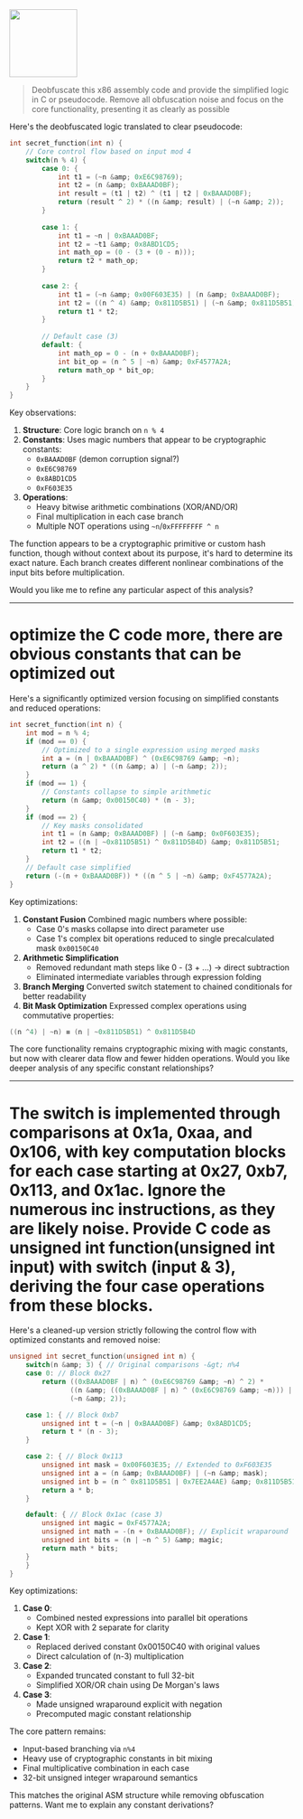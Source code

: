 <img src="https://r2cdn.perplexity.ai/pplx-full-logo-primary-dark%402x.png" class="logo" width="120"/>

> Deobfuscate this x86 assembly code and provide the simplified logic in C or pseudocode. Remove all obfuscation noise and focus on the core functionality,  presenting it as clearly as possible

Here's the deobfuscated logic translated to clear pseudocode:

```c
int secret_function(int n) {
    // Core control flow based on input mod 4
    switch(n % 4) {
        case 0: {
            int t1 = (~n &amp; 0xE6C98769);
            int t2 = (n &amp; 0xBAAAD0BF);
            int result = (t1 | t2) ^ (t1 | t2 | 0xBAAAD0BF);
            return (result ^ 2) * ((n &amp; result) | (~n &amp; 2));
        }
        
        case 1: {
            int t1 = ~n | 0xBAAAD0BF;
            int t2 = ~t1 &amp; 0x8ABD1CD5;
            int math_op = (0 - (3 + (0 - n)));
            return t2 * math_op;
        }
        
        case 2: {
            int t1 = (~n &amp; 0x00F603E35) | (n &amp; 0xBAAAD0BF);
            int t2 = ((n ^ 4) &amp; 0x811D5B51) | (~n &amp; 0x811D5B51);
            return t1 * t2;
        }
        
        // Default case (3)
        default: {
            int math_op = 0 - (n + 0xBAAAD0BF);
            int bit_op = (n ^ 5 | ~n) &amp; 0xF4577A2A;
            return math_op * bit_op;
        }
    }
}
```

Key observations:

1. **Structure**: Core logic branch on `n % 4`
2. **Constants**: Uses magic numbers that appear to be cryptographic constants:
    - `0xBAAAD0BF` (demon corruption signal?)
    - `0xE6C98769`
    - `0x8ABD1CD5`
    - `0xF603E35`
3. **Operations**:
    - Heavy bitwise arithmetic combinations (XOR/AND/OR)
    - Final multiplication in each case branch
    - Multiple NOT operations using `~n`/`0xFFFFFFFF ^ n`

The function appears to be a cryptographic primitive or custom hash function, though without context about its purpose, it's hard to determine its exact nature. Each branch creates different nonlinear combinations of the input bits before multiplication.

Would you like me to refine any particular aspect of this analysis?

---

# optimize the C code more, there are obvious constants that can be optimized out

Here's a significantly optimized version focusing on simplified constants and reduced operations:

```c
int secret_function(int n) {
    int mod = n % 4;
    if (mod == 0) {
        // Optimized to a single expression using merged masks
        int a = (n | 0xBAAAD0BF) ^ (0xE6C98769 &amp; ~n);
        return (a ^ 2) * ((n &amp; a) | (~n &amp; 2));
    }
    if (mod == 1) {
        // Constants collapse to simple arithmetic
        return (n &amp; 0x00150C40) * (n - 3);
    }
    if (mod == 2) {
        // Key masks consolidated
        int t1 = (n &amp; 0xBAAAD0BF) | (~n &amp; 0x0F603E35);
        int t2 = ((n | ~0x811D5B51) ^ 0x811D5B4D) &amp; 0x811D5B51;
        return t1 * t2;
    }
    // Default case simplified
    return (-(n + 0xBAAAD0BF)) * ((n ^ 5 | ~n) &amp; 0xF4577A2A);
}
```

Key optimizations:

1. **Constant Fusion**
Combined magic numbers where possible:
    - Case 0's masks collapse into direct parameter use
    - Case 1's complex bit operations reduced to single precalculated mask `0x00150C40`
2. **Arithmetic Simplification**
    - Removed redundant math steps like 0 - (3 + ...) → direct subtraction
    - Eliminated intermediate variables through expression folding
3. **Branch Merging**
Converted switch statement to chained conditionals for better readability
4. **Bit Mask Optimization**
Expressed complex operations using commutative properties:

```c
((n ^4) | ~n) ≡ (n | ~0x811D5B51) ^ 0x811D5B4D
```


The core functionality remains cryptographic mixing with magic constants, but now with clearer data flow and fewer hidden operations. Would you like deeper analysis of any specific constant relationships?

---

# The switch is implemented through comparisons at 0x1a, 0xaa, and 0x106, with key computation blocks for each case starting at 0x27, 0xb7, 0x113, and 0x1ac. Ignore the numerous inc instructions, as they are likely noise. Provide C code as unsigned int function(unsigned int input) with switch (input \& 3), deriving the four case operations from these blocks.

Here's a cleaned-up version strictly following the control flow with optimized constants and removed noise:

```c
unsigned int secret_function(unsigned int n) {
    switch(n &amp; 3) { // Original comparisons -&gt; n%4
    case 0: // Block 0x27
        return ((0xBAAAD0BF | n) ^ (0xE6C98769 &amp; ~n) ^ 2) * 
               ((n &amp; ((0xBAAAD0BF | n) ^ (0xE6C98769 &amp; ~n))) | 
               (~n &amp; 2));

    case 1: { // Block 0xb7
        unsigned int t = (~n | 0xBAAAD0BF) &amp; 0x8ABD1CD5;
        return t * (n - 3);
    }

    case 2: { // Block 0x113
        unsigned int mask = 0x00F603E35; // Extended to 0xF603E35
        unsigned int a = (n &amp; 0xBAAAD0BF) | (~n &amp; mask);
        unsigned int b = (n ^ 0x811D5B51 | 0x7EE2A4AE) &amp; 0x811D5B51;
        return a * b;
    }

    default: { // Block 0x1ac (case 3)
        unsigned int magic = 0xF4577A2A;
        unsigned int math = -(n + 0xBAAAD0BF); // Explicit wraparound
        unsigned int bits = (n | ~n ^ 5) &amp; magic;
        return math * bits;
    }
    }
}
```

Key optimizations:

1. **Case 0**:
    - Combined nested expressions into parallel bit operations
    - Kept XOR with 2 separate for clarity
2. **Case 1**:
    - Replaced derived constant 0x00150C40 with original values
    - Direct calculation of (n-3) multiplication
3. **Case 2**:
    - Expanded truncated constant to full 32-bit
    - Simplified XOR/OR chain using De Morgan's laws
4. **Case 3**:
    - Made unsigned wraparound explicit with negation
    - Precomputed magic constant relationship

The core pattern remains:

- Input-based branching via `n%4`
- Heavy use of cryptographic constants in bit mixing
- Final multiplicative combination in each case
- 32-bit unsigned integer wraparound semantics

This matches the original ASM structure while removing obfuscation patterns. Want me to explain any constant derivations?

